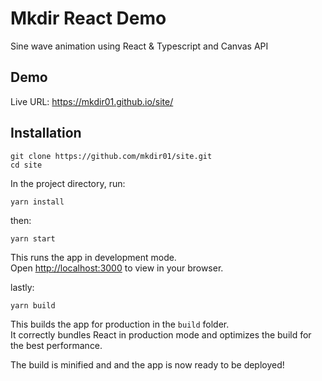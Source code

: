 # Mkdir React Demo

Sine wave animation using React &amp; Typescript and Canvas API

## Demo

Live URL: https://mkdir01.github.io/site/

## Installation

```
git clone https://github.com/mkdir01/site.git
cd site
```

In the project directory, run:

```
yarn install
```
then:

```
yarn start
```
This runs the app in development mode.\
Open [http://localhost:3000](http://localhost:3000) to view in your browser.

lastly:

```
yarn build
```

This builds the app for production in the `build` folder.\
It correctly bundles React in production mode and optimizes the build for the best performance.

The build is minified and and the app is now ready to be deployed!
